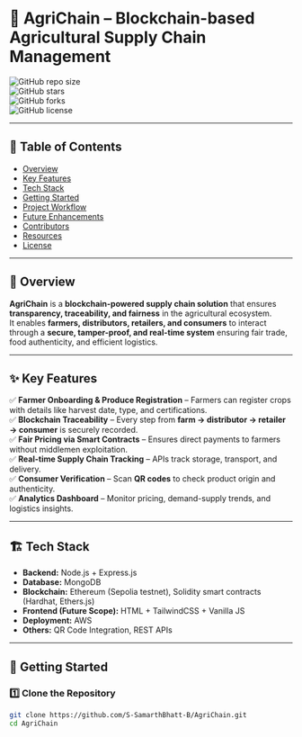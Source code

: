 # 🌱 AgriChain – Blockchain-based Agricultural Supply Chain Management  

![GitHub repo size](https://img.shields.io/github/repo-size/S-SamarthBhatt-B/AgriChain?color=green)  
![GitHub stars](https://img.shields.io/github/stars/S-SamarthBhatt-B/AgriChain?style=social)  
![GitHub forks](https://img.shields.io/github/forks/S-SamarthBhatt-B/AgriChain?style=social)  
![GitHub license](https://img.shields.io/github/license/S-SamarthBhatt-B/AgriChain)  

---

## 📑 Table of Contents
- [Overview](#-overview)
- [Key Features](#-key-features)
- [Tech Stack](#-tech-stack)
- [Getting Started](#-getting-started)
- [Project Workflow](#-project-workflow)
- [Future Enhancements](#-future-enhancements)
- [Contributors](#-contributors)
- [Resources](#-resources)
- [License](#-license)

---

## 📌 Overview  
**AgriChain** is a **blockchain-powered supply chain solution** that ensures **transparency, traceability, and fairness** in the agricultural ecosystem.  
It enables **farmers, distributors, retailers, and consumers** to interact through a **secure, tamper-proof, and real-time system** ensuring fair trade, food authenticity, and efficient logistics.  

---

## ✨ Key Features  
✅ **Farmer Onboarding & Produce Registration** – Farmers can register crops with details like harvest date, type, and certifications.  
✅ **Blockchain Traceability** – Every step from **farm → distributor → retailer → consumer** is securely recorded.  
✅ **Fair Pricing via Smart Contracts** – Ensures direct payments to farmers without middlemen exploitation.  
✅ **Real-time Supply Chain Tracking** – APIs track storage, transport, and delivery.  
✅ **Consumer Verification** – Scan **QR codes** to check product origin and authenticity.  
✅ **Analytics Dashboard** – Monitor pricing, demand-supply trends, and logistics insights.  

---

## 🏗️ Tech Stack  

- **Backend:** Node.js + Express.js  
- **Database:** MongoDB  
- **Blockchain:** Ethereum (Sepolia testnet), Solidity smart contracts (Hardhat, Ethers.js)  
- **Frontend (Future Scope):** HTML + TailwindCSS + Vanilla JS  
- **Deployment:** AWS  
- **Others:** QR Code Integration, REST APIs  

---

## 🚀 Getting Started  

### 1️⃣ Clone the Repository  
```bash
git clone https://github.com/S-SamarthBhatt-B/AgriChain.git
cd AgriChain
